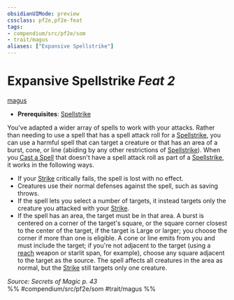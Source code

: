 ```yaml
---
obsidianUIMode: preview
cssclass: pf2e,pf2e-feat
tags:
- compendium/src/pf2e/som
- trait/magus
aliases: ["Expansive Spellstrike"]
---
```

# Expansive Spellstrike  *Feat 2*  
[magus](Reference/Rules/Traits/magus-som.md "Magus Class Trait")  

- **Prerequisites**: [Spellstrike](spellstrike-som.md)

You've adapted a wider array of spells to work with your attacks. Rather than needing to use a spell that has a spell attack roll for a [Spellstrike](spellstrike-som.md), you can use a harmful spell that can target a creature or that has an area of a burst, cone, or line (abiding by any other restrictions of [Spellstrike](spellstrike-som.md)). When you [Cast a Spell](cast-a-spell.md) that doesn't have a spell attack roll as part of a [Spellstrike](spellstrike-som.md), it works in the following ways.

- If your [Strike](strike.md) critically fails, the spell is lost with no effect.
- Creatures use their normal defenses against the spell, such as saving throws.
- If the spell lets you select a number of targets, it instead targets only the creature you attacked with your [Strike](strike.md).
- If the spell has an area, the target must be in that area. A burst is centered on a corner of the target's square, or the square corner closest to the center of the target, if the target is Large or larger; you choose the corner if more than one is eligible. A cone or line emits from you and must include the target; if you're not adjacent to the target (using a [reach](reach.md "Reach Weapon Trait") weapon or starlit span, for example), choose any square adjacent to the target as the source. The spell affects all creatures in the area as normal, but the [Strike](strike.md) still targets only one creature.

*Source: Secrets of Magic p. 43*  
%% #compendium/src/pf2e/som #trait/magus %%